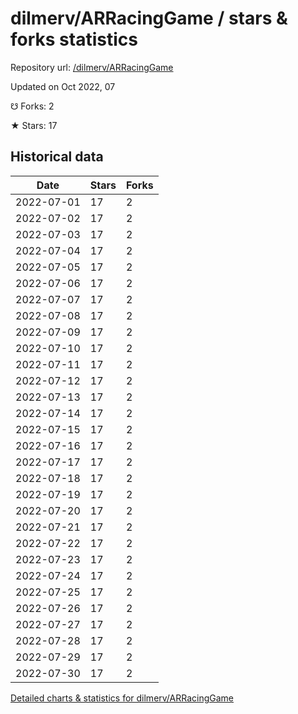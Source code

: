 # dilmerv/ARRacingGame / stars & forks statistics

Repository url: [/dilmerv/ARRacingGame](https://github.com/dilmerv/ARRacingGame)

Updated on Oct 2022, 07

☋ Forks: 2

★ Stars: 17

## Historical data
| Date | Stars | Forks |
|------|-------|-------|
| 2022-07-01 | 17 | 2 | 
| 2022-07-02 | 17 | 2 | 
| 2022-07-03 | 17 | 2 | 
| 2022-07-04 | 17 | 2 | 
| 2022-07-05 | 17 | 2 | 
| 2022-07-06 | 17 | 2 | 
| 2022-07-07 | 17 | 2 | 
| 2022-07-08 | 17 | 2 | 
| 2022-07-09 | 17 | 2 | 
| 2022-07-10 | 17 | 2 | 
| 2022-07-11 | 17 | 2 | 
| 2022-07-12 | 17 | 2 | 
| 2022-07-13 | 17 | 2 | 
| 2022-07-14 | 17 | 2 | 
| 2022-07-15 | 17 | 2 | 
| 2022-07-16 | 17 | 2 | 
| 2022-07-17 | 17 | 2 | 
| 2022-07-18 | 17 | 2 | 
| 2022-07-19 | 17 | 2 | 
| 2022-07-20 | 17 | 2 | 
| 2022-07-21 | 17 | 2 | 
| 2022-07-22 | 17 | 2 | 
| 2022-07-23 | 17 | 2 | 
| 2022-07-24 | 17 | 2 | 
| 2022-07-25 | 17 | 2 | 
| 2022-07-26 | 17 | 2 | 
| 2022-07-27 | 17 | 2 | 
| 2022-07-28 | 17 | 2 | 
| 2022-07-29 | 17 | 2 | 
| 2022-07-30 | 17 | 2 | 


[Detailed charts & statistics for dilmerv/ARRacingGame](https://reviewgithub.com/rep/dilmerv/ARRacingGame)
